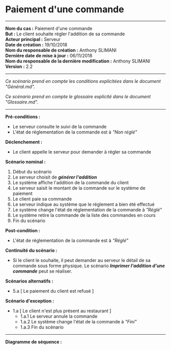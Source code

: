 # Paiement d'une commande

------

**Nom du cas :** Paiement d'une commande  
**But :** Le client souhaite régler l'addition de sa commande  
**Acteur principal :** Serveur  
**Date de création :** 19/10/2018  
**Nom du responsable de création :** Anthony SLIMANI  
**Dernière date de mise à jour :** 06/11/2018  
**Nom du responsable de la dernière modification :** Anthony SLIMANI  
**Version :** 2.2

------

*Ce scénario prend en compte les conditions explicitées dans le document "Général.md".*

*Ce scénario prend en compte le glossaire explicité dans le document "Glossaire.md".*

------

**Pré-conditions :**  

- Le serveur consulte le suivi de la commande
- L'état de réglementation de la commande est à *"Non réglé"*

**Déclenchement :** 

- Le client appelle le serveur pour demander à régler sa commande

**Scénario nominal :**  

1. Début du scénario
2. Le serveur choisit de ***générer l'addition***
3. Le système affiche l'addition de la commande du client
4. Le serveur saisit le montant de la commande sur le système de paiement
5. Le client paie sa commande
6. Le serveur indique au système que le réglement a bien été effectué
7. Le système change l'état de réglementation de la commande à *"Réglé"*
8. Le système retire la commande de la liste des commandes en cours
9. Fin du scénario

**Post-condition :**

- L'état de réglementation de la commande est à *"Réglé"*

**Continuité du scénario :**

- Si le client le souhaite, il peut demander au serveur le détail de sa commande sous forme physique. Le scénario ***Imprimer l'addition d'une commande*** peut se réaliser.

**Scénarios alternatifs :**  

- 5.a [ Le paiement du client est refusé ]

**Scénario d'exception :**  

- 1.a [ Le client n'est plus présent au restaurant ]
  - 1.a.1 Le serveur annule la commande
  - 1.a.2 Le système change l'état de la commande à *"Fini"*
  - 1.a.3 Fin du scénario

------

**Diagramme de séquence :**
